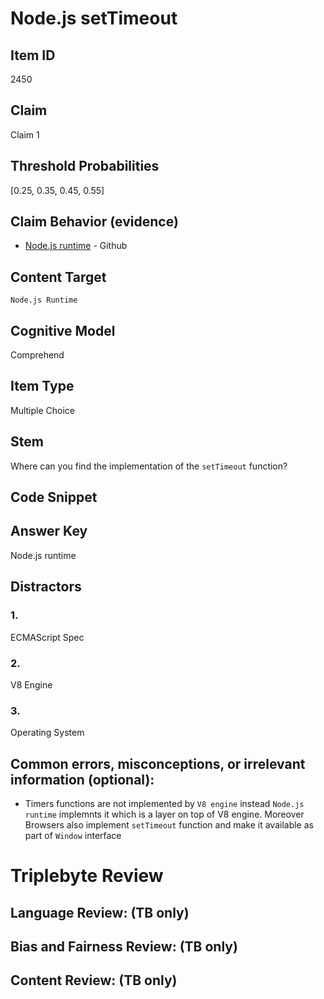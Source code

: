# Node.js setTimeout

## Item ID
2450

## Claim
Claim 1

## Threshold Probabilities
[0.25, 0.35, 0.45, 0.55]

## Claim Behavior (evidence)
- [Node.js runtime](https://github.com/nodejs/node/blob/master/lib/timers.js) - Github

## Content Target
`Node.js Runtime`

## Cognitive Model
Comprehend

## Item Type
Multiple Choice

## Stem
Where can you find the implementation of the `setTimeout` function?

## Code Snippet

## Answer Key
Node.js runtime

## Distractors
### 1.
ECMAScript Spec

### 2.
V8 Engine

### 3.
Operating System

## Common errors, misconceptions, or irrelevant information (optional):
- Timers functions are not implemented by `V8 engine` instead `Node.js runtime` implemnts it which is a layer on top of V8 engine. Moreover Browsers also implement `setTimeout` function and make it available as part of `Window` interface

# Triplebyte Review

## Language Review: (TB only)

## Bias and Fairness Review: (TB only)

## Content Review: (TB only)
